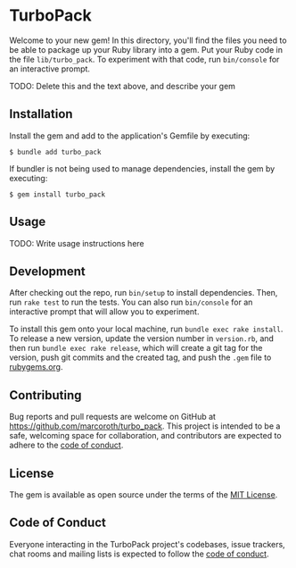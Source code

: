 # TurboPack

Welcome to your new gem! In this directory, you'll find the files you need to be able to package up your Ruby library into a gem. Put your Ruby code in the file `lib/turbo_pack`. To experiment with that code, run `bin/console` for an interactive prompt.

TODO: Delete this and the text above, and describe your gem

## Installation

Install the gem and add to the application's Gemfile by executing:

    $ bundle add turbo_pack

If bundler is not being used to manage dependencies, install the gem by executing:

    $ gem install turbo_pack

## Usage

TODO: Write usage instructions here

## Development

After checking out the repo, run `bin/setup` to install dependencies. Then, run `rake test` to run the tests. You can also run `bin/console` for an interactive prompt that will allow you to experiment.

To install this gem onto your local machine, run `bundle exec rake install`. To release a new version, update the version number in `version.rb`, and then run `bundle exec rake release`, which will create a git tag for the version, push git commits and the created tag, and push the `.gem` file to [rubygems.org](https://rubygems.org).

## Contributing

Bug reports and pull requests are welcome on GitHub at https://github.com/marcoroth/turbo_pack. This project is intended to be a safe, welcoming space for collaboration, and contributors are expected to adhere to the [code of conduct](https://github.com/marcoroth/turbo_pack/blob/master/CODE_OF_CONDUCT.md).

## License

The gem is available as open source under the terms of the [MIT License](https://opensource.org/licenses/MIT).

## Code of Conduct

Everyone interacting in the TurboPack project's codebases, issue trackers, chat rooms and mailing lists is expected to follow the [code of conduct](https://github.com/marcoroth/turbo_pack/blob/master/CODE_OF_CONDUCT.md).
